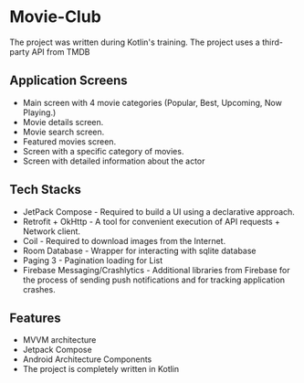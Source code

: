 # Movie-Club
The project was written during Kotlin's training. The project uses a third-party API from TMDB

## Application Screens
* Main screen with 4 movie categories (Popular, Best, Upcoming, Now Playing.)
* Movie details screen.
* Movie search screen.
* Featured movies screen.
* Screen with a specific category of movies.
* Screen with detailed information about the actor

## Tech Stacks
* JetPack Compose - Required to build a UI using a declarative approach.
* Retrofit + OkHttp - A tool for convenient execution of API requests + Network client.
* Coil - Required to download images from the Internet.
* Room Database - Wrapper for interacting with sqlite database
* Paging 3 - Pagination loading for List
* Firebase Messaging/Crashlytics -  Additional libraries from Firebase for the process of sending push notifications and for tracking application crashes.

## Features
* MVVM architecture
* Jetpack Compose
* Android Architecture Components
* The project is completely written in Kotlin

